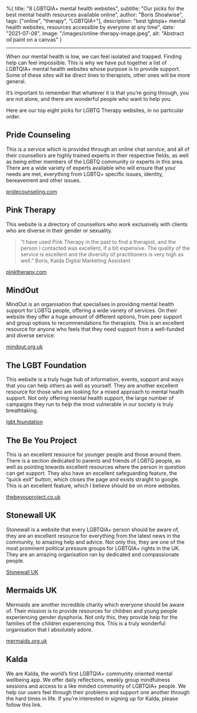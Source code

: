 %{
title: "8 LGBTQIA+ mental health websites",
subtitle: "Our picks for the best mental health resources available online",
author: "Boris Shoalwise",
tags: ["online", "therapy", "LGBTQIA+"],
description: "best lgbtqia+ mental health websites, resources accessible by everyone at any time",
date: "2021-07-08",
image: "/images/online-therapy-image.jpeg",
alt: "Abstract oil paint on a canvas"
}

---

When our mental health is low, we can feel isolated and trapped. Finding help can feel impossible. This is why we have put together a list of LGBTQIA+ mental health websites whose purpose is to provide support. Some of these sites will be direct lines to therapists, other ones will be more general. 

It’s important to remember that whatever it is that you’re going through, you are not alone, and there are wonderful people who want to help you. 

Here are our top eight picks for LGBTQ Therapy websites, in no particular order. 

## Pride Counseling
This is a service which is provided through an online chat service, and all of their counsellors are highly trained experts in their respective fields, as well as being either members of the LGBTQ community or experts in this area. 
There are a wide variety of experts available who will ensure that your needs are met, everything from LGBTQ+ specific issues, identity, bereavement and other issues.

[pridecounseling.com](https://www.pridecounseling.com/)

## Pink Therapy
This website is a directory of counsellors who work exclusively with clients who are diverse in their gender or sexuality. 
> “I have used Pink Therapy in the past to find a therapist, and the person I contacted was excellent, if a bit expensive. The quality of the service is excellent and the diversity of practitioners is very high as well.” 
Boris, Kalda Digital Marketing Assistant

[pinktherapy.com](https://www.pinktherapy.com/)

## MindOut
MindOut is an organisation that specialises in providing mental health support for LGBTQ people, offering a wide variety of services. On their website they offer a huge amount of different options, from peer support and group options to recommendations for therapists. This is an excellent resource for anyone who feels that they need support from a well-funded and diverse service. 

[mindout.org.uk](https://mindout.org.uk/)

## The LGBT Foundation
This website is a truly huge hub of information, events, support and ways that you can help others as well as yourself. They are another excellent resource for those who are looking for a mixed approach to mental health support. Not only offering mental health support, the large number of campaigns they run to help the most vulnerable in our society is truly breathtaking. 

[lgbt.foundation](https://lgbt.foundation/?__cf_chl_jschl_tk__=288ecdab3b68d803072e96ed94cba029c2fdfe9c-1625738430-0-AadP54kt8Wn_2fN2Otz6xdqHWf6g6ZpbeyKuHt4V4jZc5eoyh_IFogkTHXDWy01fEALphi3xNOj8QTyD0htmXfieHjk7Akt1RP4hSnWjqWurn6sjX68_ThAMH54KHu1MMox32p3VI-MXv2noDDzHPgb1UF4xArKoB3sKtrCDrFyG98oNOBRw6ljVGBnIJj4sN_hVCwaAIMcDcAjabwEWjnlRZtkcEMNddqbtsGZ3YDijloPgYVEdiOu_2AJM9BOcN3MxxXs6kt2viRuY92FXbafEbNHOrxhr2rLyN_ECUo7ndtzpOVKyLUL3xk-fLJURBo7zoZA3uSGjZui0jZEnjlFdwB-MPTJcgs9sd0m9YvV_05-8ENcIev9tiDE_ojrbQdX4ut8Mpq2MpjvYAvsDVHM)

## The Be You Project
This is an excellent resource for younger people and those around them. There is a section dedicated to parents and friends of LGBTQ people, as well as pointing towards excellent resources where the person in question can get support. They also have an excellent safeguarding feature, the “quick exit” button, which closes the page and exists straight to google. This is an excellent feature, which I believe should be on more websites. 

[thebeyouproject.co.uk](https://thebeyouproject.co.uk/)

## Stonewall UK
Stonewall is a website that every LGBTQIA+ person should be aware of, they are an excellent resource for everything from the latest news in the community, to amazing help and advice. Not only this, they are one of the most prominent political pressure groups for LGBTQIA+ rights in the UK. They are an amazing organisation ran by dedicated and compassionate people. 

[Stonewall UK](https://www.stonewall.org.uk/)

## Mermaids UK
Mermaids are another incredible charity which everyone should be aware of. Their mission is to provide resources for children and young people experiencing gender dysphoria. Not only this, they provide help for the families of the children experiencing this. This is a truly wonderful organisation that I absolutely adore. 

[mermaids.org.uk](https://mermaidsuk.org.uk/?__cf_chl_jschl_tk__=709e90d8c82604470f55935b11fa047144da84a6-1625738500-0-AWdz0zc1KVVXVrEL2LSP3S-4e2e3vHItT_DYsvo5dlZev9jAkdtyDRVnOMhjubSrtAh4Dg39LsnCxdLgUPZFEMuc3c4wWmng1q4AIdoAxRefpBFNbQTow3gVhvTtp7IkSJwoTyqp042zBqERJvmj5-If5wguP15oLhRbeBy2M61frsvXGyK82HWIlsO2NaNmj7rsPomceq5Wm-D7XOB6am_ji2CeD42Zr4h0I0eNdxNyOxdKGk4OIkOaJPiTamlSda_7SQHX7B6IGreCiacscF3Z8y0AcBMuh3yBctWMBdZULmpo85fGANm3XzNrrqfvUJZJEV4S0pxLOELZyeGsel96cfPKZNXNKGLOQwTk-LzMvPrgQ8oc5WjDC8XAY5P_9ZDBOdpUMxoSJTNlqmi4B8M)

## Kalda
We are Kalda, the world’s first LGBTQIA+ community oriented mental wellbeing app. We offer daily reflections, weekly group mindfulness sessions and access to a like minded community of LGBTQIA+ people. We help our users feel through their problems and support one another through the hard times in life. 
If you’re interested in signing up for Kalda, please follow this link. 
